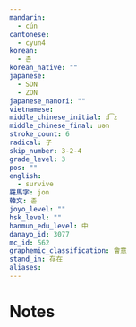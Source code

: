 ```yaml
---
mandarin:
  - cún
cantonese:
  - cyun4
korean:
  - 존
korean_native: ""
japanese:
  - SON
  - ZON
japanese_nanori: ""
vietnamese:
middle_chinese_initial: d͡z
middle_chinese_final: uən
stroke_count: 6
radical: 子
skip_number: 3-2-4
grade_level: 3
pos: ""
english:
  - survive
羅馬字: jon
韓文: 존
joyo_level: ""
hsk_level: ""
hanmun_edu_level: 中
danayo_id: 3077
mc_id: 562
graphemic_classification: 會意
stand_in: 存在
aliases:
---
```


# Notes
